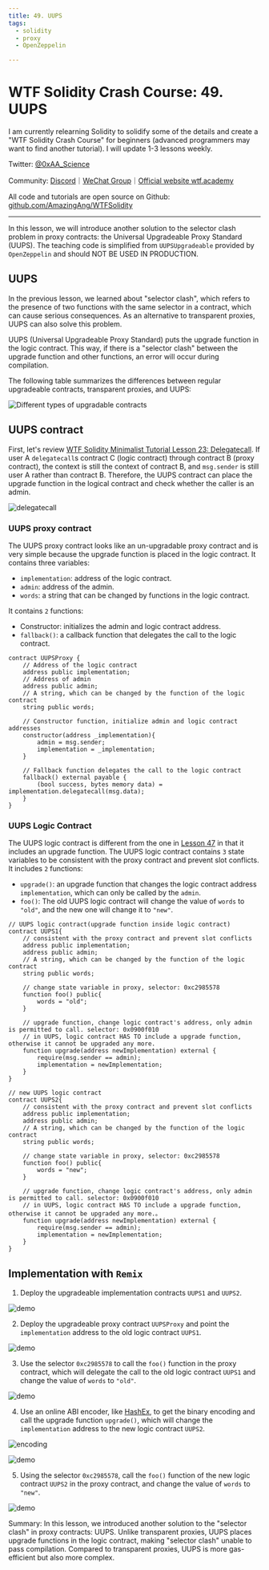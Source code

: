 ```yaml
---
title: 49. UUPS
tags:
  - solidity
  - proxy
  - OpenZeppelin

---
```


# WTF Solidity Crash Course: 49. UUPS

I am currently relearning Solidity to solidify some of the details and create a "WTF Solidity Crash Course" for beginners (advanced programmers may want to find another tutorial). I will update 1-3 lessons weekly.

Twitter: [@0xAA_Science](https://twitter.com/0xAA_Science)

Community: [Discord](https://discord.gg/5akcruXrsk)｜[WeChat Group](https://docs.google.com/forms/d/e/1FAIpQLSe4KGT8Sh6sJ7hedQRuIYirOoZK_85miz3dw7vA1-YjodgJ-A/viewform?usp=sf_link)｜[Official website wtf.academy](https://wtf.academy)

All code and tutorials are open source on Github: [github.com/AmazingAng/WTFSolidity](https://github.com/AmazingAng/WTFSolidity)

-----

In this lesson, we will introduce another solution to the selector clash problem in proxy contracts: the Universal Upgradeable Proxy Standard (UUPS). The teaching code is simplified from `UUPSUpgradeable` provided by `OpenZeppelin` and should NOT BE USED IN PRODUCTION.

## UUPS

In the previous lesson, we learned about "selector clash", which refers to the presence of two functions with the same selector in a contract, which can cause serious consequences. As an alternative to transparent proxies, UUPS can also solve this problem.

UUPS (Universal Upgradeable Proxy Standard) puts the upgrade function in the logic contract. This way, if there is a "selector clash" between the upgrade function and other functions, an error will occur during compilation.

The following table summarizes the differences between regular upgradeable contracts, transparent proxies, and UUPS:

![Different types of upgradable contracts](./img/49-1.png)

## UUPS contract

First, let's review [WTF Solidity Minimalist Tutorial Lesson 23: Delegatecall](https://github.com/AmazingAng/WTFSolidity/blob/main/Languages/en/23_Delegatecall_en/readme.md). If user A `delegatecall`s contract C (logic contract) through contract B (proxy contract), the context is still the context of contract B, and `msg.sender` is still user A rather than contract B. Therefore, the UUPS contract can place the upgrade function in the logical contract and check whether the caller is an admin.

![delegatecall](./img/49-2.png)

### UUPS proxy contract

The UUPS proxy contract looks like an un-upgradable proxy contract and is very simple because the upgrade function is placed in the logic contract. It contains three variables:

- `implementation`: address of the logic contract.
- `admin`: address of the admin.
- `words`: a string that can be changed by functions in the logic contract.

It contains `2` functions:
- Constructor: initializes the admin and logic contract address.
- `fallback()`: a callback function that delegates the call to the logic contract.

```solidity
contract UUPSProxy {
    // Address of the logic contract
    address public implementation; 
    // Address of admin
    address public admin;
    // A string, which can be changed by the function of the logic contract 
    string public words; 

    // Constructor function, initialize admin and logic contract addresses
    constructor(address _implementation){
        admin = msg.sender;
        implementation = _implementation;
    }

    // Fallback function delegates the call to the logic contract
    fallback() external payable {
        (bool success, bytes memory data) = implementation.delegatecall(msg.data);
    }
}
```

### UUPS Logic Contract

The UUPS logic contract is different from the one in [Lesson 47](https://github.com/AmazingAng/WTFSolidity/blob/main/Languages/en/47_Upgrade_en/readme.md) in that it includes an upgrade function. The UUPS logic contract contains `3` state variables to be consistent with the proxy contract and prevent slot conflicts. It includes `2` functions: 
- `upgrade()`: an upgrade function that changes the logic contract address `implementation`, which can only be called by the `admin`.
- `foo()`: The old UUPS logic contract will change the value of `words` to `"old"`, and the new one will change it to `"new"`.

```solidity
// UUPS logic contract(upgrade function inside logic contract)
contract UUPS1{
    // consistent with the proxy contract and prevent slot conflicts
    address public implementation; 
    address public admin; 
    // A string, which can be changed by the function of the logic contract 
    string public words;

    // change state variable in proxy, selector: 0xc2985578
    function foo() public{
        words = "old";
    }

    // upgrade function, change logic contract's address, only admin is permitted to call. selector: 0x0900f010
    // in UUPS, logic contract HAS TO include a upgrade function, otherwise it cannot be upgraded any more.
    function upgrade(address newImplementation) external {
        require(msg.sender == admin);
        implementation = newImplementation;
    }
}

// new UUPS logic contract
contract UUPS2{
    // consistent with the proxy contract and prevent slot conflicts
    address public implementation; 
    address public admin; 
    // A string, which can be changed by the function of the logic contract 
    string public words; 

    // change state variable in proxy, selector: 0xc2985578
    function foo() public{
        words = "new";
    }

    // upgrade function, change logic contract's address, only admin is permitted to call. selector: 0x0900f010
    // in UUPS, logic contract HAS TO include a upgrade function, otherwise it cannot be upgraded any more.。
    function upgrade(address newImplementation) external {
        require(msg.sender == admin);
        implementation = newImplementation;
    }
}
```

## Implementation with `Remix`

1. Deploy the upgradeable implementation contracts `UUPS1` and `UUPS2`.
 
![demo](./img/49-3.png)

2. Deploy the upgradeable proxy contract `UUPSProxy` and point the `implementation` address to the old logic contract `UUPS1`.

![demo](./img/49-4.png)

3. Use the selector `0xc2985578` to call the `foo()` function in the proxy contract, which will delegate the call to the old logic contract `UUPS1` and change the value of `words` to `"old"`.

![demo](./img/49-5.png)

4. Use an online ABI encoder, like [HashEx](https://abi.hashex.org/), to get the binary encoding and call the upgrade function `upgrade()`, which will change the `implementation` address to the new logic contract `UUPS2`.

![encoding](./img/49-6.png)

![demo](./img/49-7.png)

5. Using the selector `0xc2985578`, call the `foo()` function of the new logic contract `UUPS2` in the proxy contract, and change the value of `words` to `"new"`.

![demo](./img/49-8.png)

Summary:
In this lesson, we introduced another solution to the "selector clash" in proxy contracts: UUPS. Unlike transparent proxies, UUPS places upgrade functions in the logic contract, making "selector clash" unable to pass compilation. Compared to transparent proxies, UUPS is more gas-efficient but also more complex.
